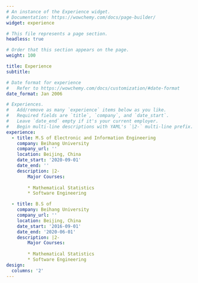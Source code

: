 ```yaml
---
# An instance of the Experience widget.
# Documentation: https://wowchemy.com/docs/page-builder/
widget: experience

# This file represents a page section.
headless: true

# Order that this section appears on the page.
weight: 100

title: Experience
subtitle:

# Date format for experience
#   Refer to https://wowchemy.com/docs/customization/#date-format
date_format: Jan 2006

# Experiences.
#   Add/remove as many `experience` items below as you like.
#   Required fields are `title`, `company`, and `date_start`.
#   Leave `date_end` empty if it's your current employer.
#   Begin multi-line descriptions with YAML's `|2-` multi-line prefix.
experience:
  - title: M.S of Electronic and Information Engineering
    company: Beihang University
    company_url: ''
    location: Beijing, China
    date_start: '2020-09-01'
    date_end: ''
    description: |2-
        Major Courses:
        
        * Mathematical Statistics
        * Software Engineering

  - title: B.S of 
    company: Beihang University
    company_url: ''
    location: Beijing, China
    date_start: '2016-09-01'
    date_end: '2020-06-01'
    description: |2-
        Major Courses:
        
        * Mathematical Statistics
        * Software Engineering
design:
  columns: '2'
---
```

